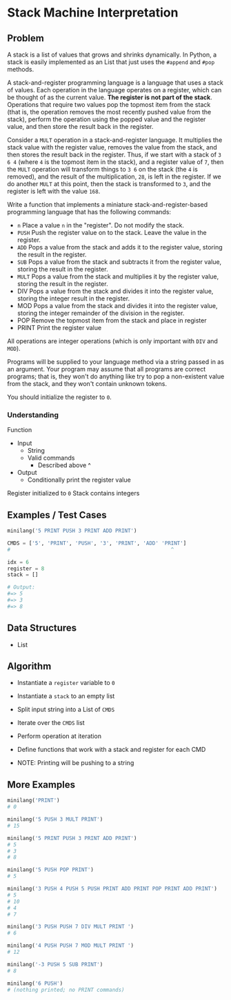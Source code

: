 # Stack Machine Interpretation

## Problem

A stack is a list of values that grows and shrinks dynamically. In Python, a stack is easily implemented as an List that just uses the `#append` and `#pop` methods.

A stack-and-register programming language is a language that uses a stack of values. Each operation in the language operates on a register, which can be thought of as the current value. **The register is not part of the stack**. Operations that require two values pop the topmost item from the stack (that is, the operation removes the most recently pushed value from the stack), perform the operation using the popped value and the register value, and then store the result back in the register.

Consider a `MULT` operation in a stack-and-register language. It multiplies the stack value with the register value, removes the value from the stack, and then stores the result back in the register. Thus, if we start with a stack of `3 6 4` (where `4` is the topmost item in the stack), and a register value of `7`, then the `MULT` operation will transform things to `3 6` on the stack (the `4` is removed), and the result of the multiplication, `28`, is left in the register. If we do another `MULT` at this point, then the stack is transformed to `3`, and the register is left with the value `168`.

Write a function that implements a miniature stack-and-register-based programming language that has the following commands:

- `n` Place a value `n` in the "register". Do not modify the stack.
- `PUSH` Push the register value on to the stack. Leave the value in the register.
- `ADD` Pops a value from the stack and adds it to the register value, storing the result in the register.
- `SUB` Pops a value from the stack and subtracts it from the register value, storing the result in the register.
- `MULT` Pops a value from the stack and multiplies it by the register value, storing the result in the register.
- DIV Pops a value from the stack and divides it into the register value, storing the integer result in the register.
- MOD Pops a value from the stack and divides it into the register value, storing the integer remainder of the division in the register.
- POP Remove the topmost item from the stack and place in register
- PRINT Print the register value

All operations are integer operations (which is only important with `DIV` and `MOD`).

Programs will be supplied to your language method via a string passed in as an argument. Your program may assume that all programs are correct programs; that is, they won't do anything like try to pop a non-existent value from the stack, and they won't contain unknown tokens.

You should initialize the register to `0`.

### Understanding

Function
- Input
	- String
	- Valid commands
		- Described above ^
- Output
	- Conditionally print the register value

Register initialized to `0`
Stack contains integers

## Examples / Test Cases

```python
minilang('5 PRINT PUSH 3 PRINT ADD PRINT')

CMDS = ['5', 'PRINT', 'PUSH', '3', 'PRINT', 'ADD' 'PRINT']
#                                                    ^

idx = 6
register = 8
stack = []

# Output:
#=> 5
#=> 3
#=> 8
```

## Data Structures

- List

## Algorithm

- Instantiate a `register` variable to `0`
- Instantiate a `stack` to an empty list
- Split input string into a List of `CMDS`
- Iterate over the `CMDS` list
-   Perform operation at iteration

- Define functions that work with a stack and register for each CMD

- NOTE: Printing will be pushing to a string

## More Examples

```python
minilang('PRINT')
# 0

minilang('5 PUSH 3 MULT PRINT')
# 15

minilang('5 PRINT PUSH 3 PRINT ADD PRINT')
# 5
# 3
# 8

minilang('5 PUSH POP PRINT')
# 5

minilang('3 PUSH 4 PUSH 5 PUSH PRINT ADD PRINT POP PRINT ADD PRINT')
# 5
# 10
# 4
# 7

minilang('3 PUSH PUSH 7 DIV MULT PRINT ')
# 6

minilang('4 PUSH PUSH 7 MOD MULT PRINT ')
# 12

minilang('-3 PUSH 5 SUB PRINT')
# 8

minilang('6 PUSH')
# (nothing printed; no PRINT commands)
```

